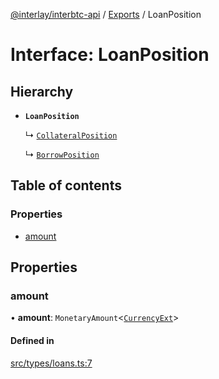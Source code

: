 [@interlay/interbtc-api](../README.md) / [Exports](../modules.md) / LoanPosition

# Interface: LoanPosition

## Hierarchy

- **`LoanPosition`**

  ↳ [`CollateralPosition`](CollateralPosition.md)

  ↳ [`BorrowPosition`](BorrowPosition.md)

## Table of contents

### Properties

- [amount](LoanPosition.md#amount)

## Properties

### <a id="amount" name="amount"></a> amount

• **amount**: `MonetaryAmount`\<[`CurrencyExt`](../modules.md#currencyext)\>

#### Defined in

[src/types/loans.ts:7](https://github.com/interlay/interbtc-api/blob/1c0379f56248ac2da57930d5704199f69f941aa8/src/types/loans.ts#L7)
